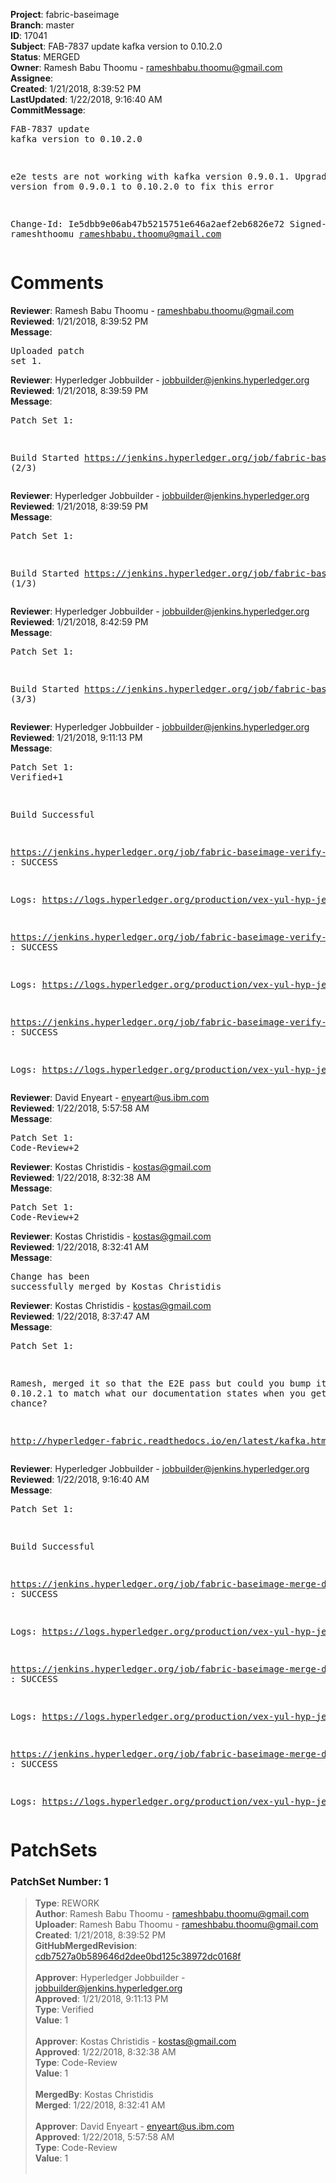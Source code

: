 <strong>Project</strong>: fabric-baseimage<br><strong>Branch</strong>: master<br><strong>ID</strong>: 17041<br><strong>Subject</strong>: FAB-7837 update kafka version to 0.10.2.0<br><strong>Status</strong>: MERGED<br><strong>Owner</strong>: Ramesh Babu Thoomu - rameshbabu.thoomu@gmail.com<br><strong>Assignee</strong>:<br><strong>Created</strong>: 1/21/2018, 8:39:52 PM<br><strong>LastUpdated</strong>: 1/22/2018, 9:16:40 AM<br><strong>CommitMessage</strong>:<br><pre>FAB-7837 update kafka version to 0.10.2.0

e2e tests are not working with kafka version 0.9.0.1.
Upgrade kafka version from 0.9.0.1 to 0.10.2.0 to fix this
error

Change-Id: Ie5dbb9e06ab47b5215751e646a2aef2eb6826e72
Signed-off-by: rameshthoomu <rameshbabu.thoomu@gmail.com>
</pre><h1>Comments</h1><strong>Reviewer</strong>: Ramesh Babu Thoomu - rameshbabu.thoomu@gmail.com<br><strong>Reviewed</strong>: 1/21/2018, 8:39:52 PM<br><strong>Message</strong>: <pre>Uploaded patch set 1.</pre><strong>Reviewer</strong>: Hyperledger Jobbuilder - jobbuilder@jenkins.hyperledger.org<br><strong>Reviewed</strong>: 1/21/2018, 8:39:59 PM<br><strong>Message</strong>: <pre>Patch Set 1:

Build Started https://jenkins.hyperledger.org/job/fabric-baseimage-verify-docker-ppc64le/134/ (2/3)</pre><strong>Reviewer</strong>: Hyperledger Jobbuilder - jobbuilder@jenkins.hyperledger.org<br><strong>Reviewed</strong>: 1/21/2018, 8:39:59 PM<br><strong>Message</strong>: <pre>Patch Set 1:

Build Started https://jenkins.hyperledger.org/job/fabric-baseimage-verify-docker-s390x/122/ (1/3)</pre><strong>Reviewer</strong>: Hyperledger Jobbuilder - jobbuilder@jenkins.hyperledger.org<br><strong>Reviewed</strong>: 1/21/2018, 8:42:59 PM<br><strong>Message</strong>: <pre>Patch Set 1:

Build Started https://jenkins.hyperledger.org/job/fabric-baseimage-verify-docker-x86_64/143/ (3/3)</pre><strong>Reviewer</strong>: Hyperledger Jobbuilder - jobbuilder@jenkins.hyperledger.org<br><strong>Reviewed</strong>: 1/21/2018, 9:11:13 PM<br><strong>Message</strong>: <pre>Patch Set 1: Verified+1

Build Successful 

https://jenkins.hyperledger.org/job/fabric-baseimage-verify-docker-s390x/122/ : SUCCESS

Logs: https://logs.hyperledger.org/production/vex-yul-hyp-jenkins-3/fabric-baseimage-verify-docker-s390x/122

https://jenkins.hyperledger.org/job/fabric-baseimage-verify-docker-x86_64/143/ : SUCCESS

Logs: https://logs.hyperledger.org/production/vex-yul-hyp-jenkins-3/fabric-baseimage-verify-docker-x86_64/143

https://jenkins.hyperledger.org/job/fabric-baseimage-verify-docker-ppc64le/134/ : SUCCESS

Logs: https://logs.hyperledger.org/production/vex-yul-hyp-jenkins-3/fabric-baseimage-verify-docker-ppc64le/134</pre><strong>Reviewer</strong>: David Enyeart - enyeart@us.ibm.com<br><strong>Reviewed</strong>: 1/22/2018, 5:57:58 AM<br><strong>Message</strong>: <pre>Patch Set 1: Code-Review+2</pre><strong>Reviewer</strong>: Kostas Christidis - kostas@gmail.com<br><strong>Reviewed</strong>: 1/22/2018, 8:32:38 AM<br><strong>Message</strong>: <pre>Patch Set 1: Code-Review+2</pre><strong>Reviewer</strong>: Kostas Christidis - kostas@gmail.com<br><strong>Reviewed</strong>: 1/22/2018, 8:32:41 AM<br><strong>Message</strong>: <pre>Change has been successfully merged by Kostas Christidis</pre><strong>Reviewer</strong>: Kostas Christidis - kostas@gmail.com<br><strong>Reviewed</strong>: 1/22/2018, 8:37:47 AM<br><strong>Message</strong>: <pre>Patch Set 1:

Ramesh, merged it so that the E2E pass but could you bump it to 0.10.2.1 to match what our documentation states when you get a chance?

http://hyperledger-fabric.readthedocs.io/en/latest/kafka.html#kafka-protocol-version-compatibility</pre><strong>Reviewer</strong>: Hyperledger Jobbuilder - jobbuilder@jenkins.hyperledger.org<br><strong>Reviewed</strong>: 1/22/2018, 9:16:40 AM<br><strong>Message</strong>: <pre>Patch Set 1:

Build Successful 

https://jenkins.hyperledger.org/job/fabric-baseimage-merge-docker-x86_64/59/ : SUCCESS

Logs: https://logs.hyperledger.org/production/vex-yul-hyp-jenkins-3/fabric-baseimage-merge-docker-x86_64/59

https://jenkins.hyperledger.org/job/fabric-baseimage-merge-docker-s390x/48/ : SUCCESS

Logs: https://logs.hyperledger.org/production/vex-yul-hyp-jenkins-3/fabric-baseimage-merge-docker-s390x/48

https://jenkins.hyperledger.org/job/fabric-baseimage-merge-docker-ppc64le/51/ : SUCCESS

Logs: https://logs.hyperledger.org/production/vex-yul-hyp-jenkins-3/fabric-baseimage-merge-docker-ppc64le/51</pre><h1>PatchSets</h1><h3>PatchSet Number: 1</h3><blockquote><strong>Type</strong>: REWORK<br><strong>Author</strong>: Ramesh Babu Thoomu - rameshbabu.thoomu@gmail.com<br><strong>Uploader</strong>: Ramesh Babu Thoomu - rameshbabu.thoomu@gmail.com<br><strong>Created</strong>: 1/21/2018, 8:39:52 PM<br><strong>GitHubMergedRevision</strong>: [cdb7527a0b589646d2dee0bd125c38972dc0168f](https://github.com/hyperledger/fabric-baseimage/commit/cdb7527a0b589646d2dee0bd125c38972dc0168f)<br><br><strong>Approver</strong>: Hyperledger Jobbuilder - jobbuilder@jenkins.hyperledger.org<br><strong>Approved</strong>: 1/21/2018, 9:11:13 PM<br><strong>Type</strong>: Verified<br><strong>Value</strong>: 1<br><br><strong>Approver</strong>: Kostas Christidis - kostas@gmail.com<br><strong>Approved</strong>: 1/22/2018, 8:32:38 AM<br><strong>Type</strong>: Code-Review<br><strong>Value</strong>: 1<br><br><strong>MergedBy</strong>: Kostas Christidis<br><strong>Merged</strong>: 1/22/2018, 8:32:41 AM<br><br><strong>Approver</strong>: David Enyeart - enyeart@us.ibm.com<br><strong>Approved</strong>: 1/22/2018, 5:57:58 AM<br><strong>Type</strong>: Code-Review<br><strong>Value</strong>: 1<br><br></blockquote>